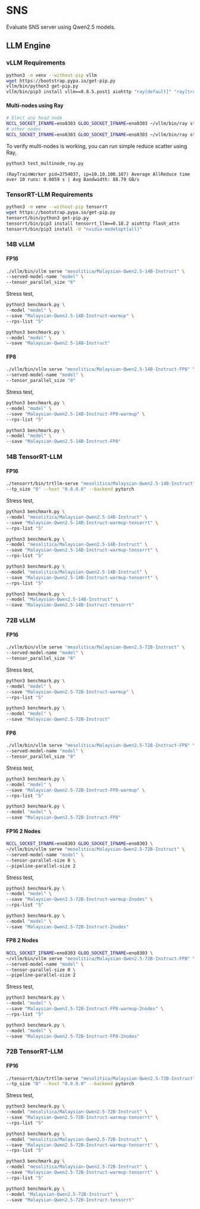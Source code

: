 # SNS

Evaluate SNS server using Qwen2.5 models.

## LLM Engine

### vLLM Requirements

```bash
python3 -m venv --without-pip vllm
wget https://bootstrap.pypa.io/get-pip.py
vllm/bin/python3 get-pip.py
vllm/bin/pip3 install vllm==0.8.5.post1 aiohttp "ray[default]" "ray[train]"
```

#### Multi-nodes using Ray

```bash
# Elect any head node
NCCL_SOCKET_IFNAME=eno8303 GLOO_SOCKET_IFNAME=eno8303 ~/vllm/bin/ray start --block --head --port=6379 --dashboard-host=0.0.0.0
# other nodes
NCCL_SOCKET_IFNAME=eno8303 GLOO_SOCKET_IFNAME=eno8303 ~/vllm/bin/ray start --block --address=10.10.100.104:6379
```

To verify multi-nodes is working, you can run simple reduce scatter using Ray,

```bash
python3 test_multinode_ray.py
```

```
(RayTrainWorker pid=2754037, ip=10.10.100.107) Average AllReduce time over 10 runs: 0.0059 s | Avg Bandwidth: 88.79 GB/s
```


### TensorRT-LLM Requirements

```bash
python3 -m venv --without-pip tensorrt
wget https://bootstrap.pypa.io/get-pip.py
tensorrt/bin/python3 get-pip.py
tensorrt/bin/pip3 install tensorrt_llm==0.18.2 aiohttp flash_attn
tensorrt/bin/pip3 install -U "nvidia-modelopt[all]"
```

### 14B vLLM

#### FP16

```bash
./vllm/bin/vllm serve "mesolitica/Malaysian-Qwen2.5-14B-Instruct" \
--served-model-name "model" \
--tensor_parallel_size "8"
```

Stress test,

```bash
python3 benchmark.py \
--model "model" \
--save "Malaysian-Qwen2.5-14B-Instruct-warmup" \
--rps-list "5"

python3 benchmark.py \
--model "model" \
--save "Malaysian-Qwen2.5-14B-Instruct"
```

#### FP8

```bash
./vllm/bin/vllm serve "mesolitica/Malaysian-Qwen2.5-14B-Instruct-FP8" \
--served-model-name "model" \
--tensor_parallel_size "8"
```

Stress test,

```bash
python3 benchmark.py \
--model "model" \
--save "Malaysian-Qwen2.5-14B-Instruct-FP8-warmup" \
--rps-list "5"

python3 benchmark.py \
--model "model" \
--save "Malaysian-Qwen2.5-14B-Instruct-FP8"
```

### 14B TensorRT-LLM

#### FP16

```bash
./tensorrt/bin/trtllm-serve "mesolitica/Malaysian-Qwen2.5-14B-Instruct" \
--tp_size "8" --host "0.0.0.0" --backend pytorch
```

Stress test,

```bash
python3 benchmark.py \
--model "mesolitica/Malaysian-Qwen2.5-14B-Instruct" \
--save "Malaysian-Qwen2.5-14B-Instruct-warmup-tensorrt" \
--rps-list "5"

python3 benchmark.py \
--model "mesolitica/Malaysian-Qwen2.5-14B-Instruct" \
--save "Malaysian-Qwen2.5-14B-Instruct-warmup-tensorrt" \
--rps-list "5"

python3 benchmark.py \
--model "mesolitica/Malaysian-Qwen2.5-14B-Instruct" \
--save "Malaysian-Qwen2.5-14B-Instruct-warmup-tensorrt" \
--rps-list "5"

python3 benchmark.py \
--model "Malaysian-Qwen2.5-14B-Instruct" \
--save "Malaysian-Qwen2.5-14B-Instruct-tensorrt"
```

### 72B vLLM

#### FP16

```bash
./vllm/bin/vllm serve "mesolitica/Malaysian-Qwen2.5-72B-Instruct" \
--served-model-name "model" \
--tensor_parallel_size "8"
```

Stress test,

```bash
python3 benchmark.py \
--model "model" \
--save "Malaysian-Qwen2.5-72B-Instruct-warmup" \
--rps-list "5"

python3 benchmark.py \
--model "model" \
--save "Malaysian-Qwen2.5-72B-Instruct"
```

#### FP8

```bash
./vllm/bin/vllm serve "mesolitica/Malaysian-Qwen2.5-72B-Instruct-FP8" \
--served-model-name "model" \
--tensor_parallel_size "8"
```

Stress test,

```bash
python3 benchmark.py \
--model "model" \
--save "Malaysian-Qwen2.5-72B-Instruct-FP8-warmup" \
--rps-list "5"

python3 benchmark.py \
--model "model" \
--save "Malaysian-Qwen2.5-72B-Instruct-FP8"
```

#### FP16 2 Nodes

```bash
NCCL_SOCKET_IFNAME=eno8303 GLOO_SOCKET_IFNAME=eno8303 \
~/vllm/bin/vllm serve "mesolitica/Malaysian-Qwen2.5-72B-Instruct" \
--served-model-name "model" \
--tensor-parallel-size 8 \
--pipeline-parallel-size 2
```

Stress test,

```bash
python3 benchmark.py \
--model "model" \
--save "Malaysian-Qwen2.5-72B-Instruct-warmup-2nodes" \
--rps-list "5"

python3 benchmark.py \
--model "model" \
--save "Malaysian-Qwen2.5-72B-Instruct-2nodes"
```


#### FP8 2 Nodes

```bash
NCCL_SOCKET_IFNAME=eno8303 GLOO_SOCKET_IFNAME=eno8303 \
~/vllm/bin/vllm serve "mesolitica/Malaysian-Qwen2.5-72B-Instruct-FP8" \
--served-model-name "model" \
--tensor-parallel-size 8 \
--pipeline-parallel-size 2
```

Stress test,

```bash
python3 benchmark.py \
--model "model" \
--save "Malaysian-Qwen2.5-72B-Instruct-FP8-warmup-2nodes" \
--rps-list "5"

python3 benchmark.py \
--model "model" \
--save "Malaysian-Qwen2.5-72B-Instruct-FP8-2nodes"
```

### 72B TensorRT-LLM

#### FP16

```bash
./tensorrt/bin/trtllm-serve "mesolitica/Malaysian-Qwen2.5-72B-Instruct" \
--tp_size "8" --host "0.0.0.0" --backend pytorch
```

Stress test,

```bash
python3 benchmark.py \
--model "mesolitica/Malaysian-Qwen2.5-72B-Instruct" \
--save "Malaysian-Qwen2.5-72B-Instruct-warmup-tensorrt" \
--rps-list "5"

python3 benchmark.py \
--model "mesolitica/Malaysian-Qwen2.5-72B-Instruct" \
--save "Malaysian-Qwen2.5-72B-Instruct-warmup-tensorrt" \
--rps-list "5"

python3 benchmark.py \
--model "mesolitica/Malaysian-Qwen2.5-72B-Instruct" \
--save "Malaysian-Qwen2.5-72B-Instruct-warmup-tensorrt" \
--rps-list "5"

python3 benchmark.py \
--model "Malaysian-Qwen2.5-72B-Instruct" \
--save "Malaysian-Qwen2.5-72B-Instruct-tensorrt"
```